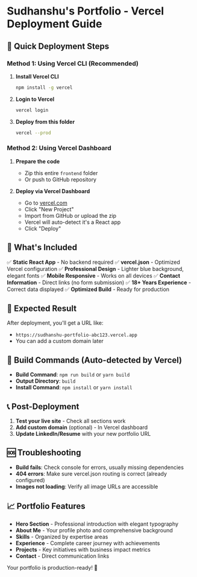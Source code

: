 # Sudhanshu's Portfolio - Vercel Deployment Guide

## 🚀 Quick Deployment Steps

### Method 1: Using Vercel CLI (Recommended)

1. **Install Vercel CLI**
   ```bash
   npm install -g vercel
   ```

2. **Login to Vercel**
   ```bash
   vercel login
   ```

3. **Deploy from this folder**
   ```bash
   vercel --prod
   ```

### Method 2: Using Vercel Dashboard

1. **Prepare the code**
   - Zip this entire `frontend` folder
   - Or push to GitHub repository

2. **Deploy via Vercel Dashboard**
   - Go to [vercel.com](https://vercel.com)
   - Click "New Project"
   - Import from GitHub or upload the zip
   - Vercel will auto-detect it's a React app
   - Click "Deploy"

## 📁 What's Included

✅ **Static React App** - No backend required
✅ **vercel.json** - Optimized Vercel configuration
✅ **Professional Design** - Lighter blue background, elegant fonts
✅ **Mobile Responsive** - Works on all devices
✅ **Contact Information** - Direct links (no form submission)
✅ **18+ Years Experience** - Correct data displayed
✅ **Optimized Build** - Ready for production

## 🎯 Expected Result

After deployment, you'll get a URL like:
- `https://sudhanshu-portfolio-abc123.vercel.app`
- You can add a custom domain later

## 🔧 Build Commands (Auto-detected by Vercel)

- **Build Command**: `npm run build` or `yarn build`
- **Output Directory**: `build`
- **Install Command**: `npm install` or `yarn install`

## 📞 Post-Deployment

1. **Test your live site** - Check all sections work
2. **Add custom domain** (optional) - In Vercel dashboard
3. **Update LinkedIn/Resume** with your new portfolio URL

## 🆘 Troubleshooting

- **Build fails**: Check console for errors, usually missing dependencies
- **404 errors**: Make sure vercel.json routing is correct (already configured)
- **Images not loading**: Verify all image URLs are accessible

## 📈 Portfolio Features

- **Hero Section** - Professional introduction with elegant typography
- **About Me** - Your profile photo and comprehensive background
- **Skills** - Organized by expertise areas
- **Experience** - Complete career journey with achievements
- **Projects** - Key initiatives with business impact metrics
- **Contact** - Direct communication links

Your portfolio is production-ready! 🎉